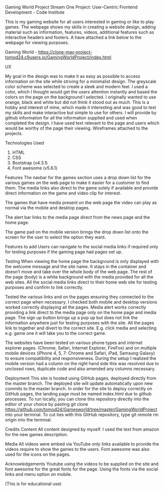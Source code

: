 Gaming World Project
Stream One Project: User-Centric Frontend Development - Code Institute

This is my gaming website for all users interested in gaming or like to play games. The webpage shows my skills in creating a website design, adding material such as information, features, videos, additional features such as interactive headers and footers. A have attached a link below to the webpage for viewing purposes.

Gaming World - https://clone-may-project-tomod24.c9users.io/GamingWorldProject/index.html

UX


My goal in the design was to make it as easy as possible to access information on the site while striving for a minimalist design. The greyscale color scheme was selected to create a sleek and modern feel.
I used a color, which I thought would get the users attention instantly and based the colors on the page on the background I selected. I originally wanted to use orange, black and white but did not think it stood out as much. This is a hobby and interest of mine, which made it interesting and was good to test my skills and make interactive but simple to use for others. I will provide by github information for all the information supplied and used when completed the design. I have used text relevant to the page and users which would be worthy of the page their viewing. Wireframes attached to the projects.

Technologies Used
1.	HTML
2.	CSS
3.	Bootstrap (v4.3.1)
4.	Font awesome (v5.6.1)

Features
The navbar for the games section uses a drop down list for the various games on the web page to make it easier for a customer to find them. The media links also direct to the game solely if available and provide direct information on the game and video clip for interest.

The games that have media present on the web page the video can play as normal via the mobile and desktop pages.

The alert bar links to the media page direct from the news page and the home page.

The game pad on the mobile version brings the drop down list onto the screen for the user to select the option they want.

Features to add
Users can navigate to the social media links if required only for testing purposes if the gaming page had pages set up.

Testing
When viewing the home page the background is only displayed with the welcome message and the site name. It stays in the container and doesn’t move and take over the whole body of the web page.
The rest of the page (body) is a white background with the media provided for all the web sites. All the social media links direct to their home web site for testing purposes and confirm to link correctly.

Tested the various links and on the pages ensuring they connected to the correct page when necessary. I checked both mobile and desktop versions worked correctly displaying all the pages. Media alert works correctly providing a link direct to the media page only on the home page and media page.
The sign up button brings up a pop up but does not link the information anywhere just for testing purposes with the site. All the pages link to together and divert to the correct site. E.g. click media and selecting e.g. game one it will take you to the correct game.

The websites have been tested on various phone types and internet explorer pages. (Chrome, Safari, Internet Explorer, FireFox) and on multiple mobile devices (iPhone 4, 5, 7: Chrome and Safari, iPad, Samsung Galaxy) to ensure compatibility and responsiveness. During the setup I realized the mobile version had a column on the right hand side this was resolved due to unclosed rows, duplicate code and also amended any columns necessary.

Deployment
This site is hosted using GitHub pages, deployed directly from the master branch. The deployed site will update automatically upon new commits to the master branch. In order for the site to deploy correctly on GitHub pages, the landing page must be named index.html due to github processes.
To run locally, you can clone this repository directly into the editor of your choice by pasting git clone https://github.com/tomod24/Gamesworld/tree/master/GamingWorldProject into your terminal. To cut ties with this GitHub repository, type git remote rm origin into the terminal.

Credits
Content
All content designed by myself. I used the text from amazon for the new games description.

Media
All videos were embed via YouTube only links available to provide the videos require to show the games to the users. Font awesome was also used for the icons on the pages.

Acknowledgements
Youtube using the videos to be supplied on the site and font awesome for the great fonts for the page. Using the fonts via the social links and menu option on mobile.

(This is for educational use)
